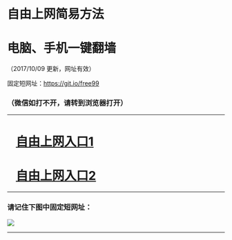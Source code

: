 ﻿# 自由上网简易方法

# 电脑、手机一键翻墙

（2017/10/09 更新，网址有效）

固定短网址：https://git.io/free99

### （微信如打不开，请转到浏览器打开）


***





# &nbsp;&nbsp; <a href="http://ft282317786.fwq-tz-1001.info/fwqtz01.html?t=100900131725 " target="_blank">自由上网入口1</a>
# &nbsp;&nbsp; <a href="http://ft141326524.fwq-tz-1002.info/fwqtz02.html?t=100900113280 " target="_blank">自由上网入口2</a>
***

### 请记住下图中固定短网址：

<img src="https://s3-us-west-2.amazonaws.com/fwq-1001/yjfq-20170905okok.png" /> 


***

